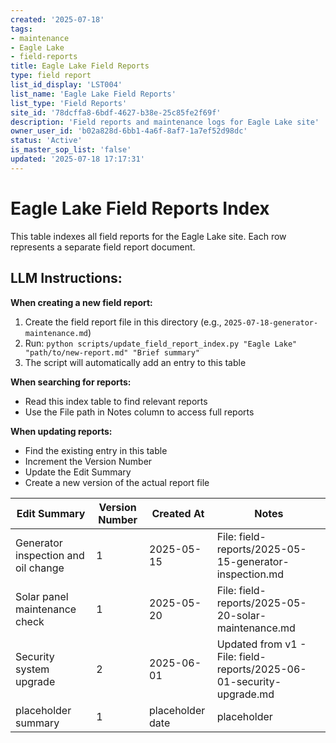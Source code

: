 ```yaml
---
created: '2025-07-18'
tags:
- maintenance
- Eagle Lake
- field-reports
title: Eagle Lake Field Reports
type: field report
list_id_display: 'LST004'
list_name: 'Eagle Lake Field Reports'
list_type: 'Field Reports'
site_id: '78dcffa8-6bdf-4627-b38e-25c85fe2f69f'
description: 'Field reports and maintenance logs for Eagle Lake site'
owner_user_id: 'b02a828d-6bb1-4a6f-8af7-1a7ef52d98dc'
status: 'Active'
is_master_sop_list: 'false'
updated: '2025-07-18 17:17:31'
---
```


# Eagle Lake Field Reports Index

This table indexes all field reports for the Eagle Lake site. Each row represents a separate field report document.

## LLM Instructions:

**When creating a new field report:**
1. Create the field report file in this directory (e.g., `2025-07-18-generator-maintenance.md`)
2. Run: `python scripts/update_field_report_index.py "Eagle Lake" "path/to/new-report.md" "Brief summary"`
3. The script will automatically add an entry to this table

**When searching for reports:**
- Read this index table to find relevant reports
- Use the File path in Notes column to access full reports

**When updating reports:**
- Find the existing entry in this table
- Increment the Version Number
- Update the Edit Summary
- Create a new version of the actual report file

| Edit Summary | Version Number | Created At | Notes |
|--------------|----------------|------------|-------|
| Generator inspection and oil change | 1 | 2025-05-15 | File: field-reports/2025-05-15-generator-inspection.md |
| Solar panel maintenance check | 1 | 2025-05-20 | File: field-reports/2025-05-20-solar-maintenance.md |
| Security system upgrade | 2 | 2025-06-01 | Updated from v1 - File: field-reports/2025-06-01-security-upgrade.md |
| placeholder summary | 1 | placeholder date | placeholder | 